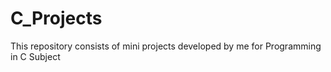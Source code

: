 # C_Projects
This repository consists of mini projects developed by me for Programming in C Subject

